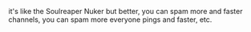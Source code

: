it's like the Soulreaper Nuker but better, you can spam more and faster channels, you can spam more everyone pings and faster, etc. 
